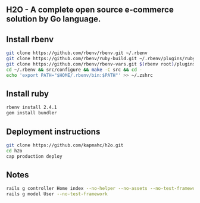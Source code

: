 H2O - A complete open source e-commerce solution by Go language.
---

## Install rbenv

```bash
git clone https://github.com/rbenv/rbenv.git ~/.rbenv
git clone https://github.com/rbenv/ruby-build.git ~/.rbenv/plugins/ruby-build
git clone https://github.com/rbenv/rbenv-vars.git $(rbenv root)/plugins/rbenv-vars
cd ~/.rbenv && src/configure && make -C src && cd -
echo 'export PATH="$HOME/.rbenv/bin:$PATH"' >> ~/.zshrc
```

## Install ruby

```bash
rbenv install 2.4.1
gem install bundler
```

## Deployment instructions

```bash
git clone https://github.com/kapmahc/h2o.git
cd h2o
cap production deploy
```

## Notes
```bash
rails g controller Home index --no-helper --no-assets --no-test-framework
rails g model User --no-test-framework
```